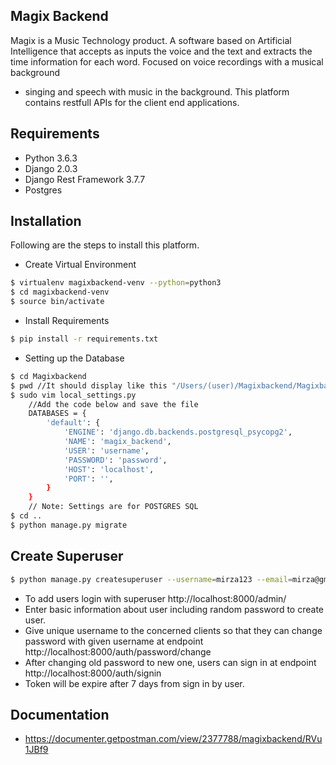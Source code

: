 Magix Backend
----------------
Magix is a Music Technology product. A software based on Artificial Intelligence that
accepts as inputs the voice and the text and extracts the time information for each word.
Focused on voice recordings with a musical background
- singing and speech with music in the background.
This platform contains restfull APIs for the client end applications.

Requirements
------------

- Python 3.6.3
- Django 2.0.3
- Django Rest Framework 3.7.7
- Postgres

Installation
------------
Following are the steps to install this platform.

- Create Virtual Environment
```sh
$ virtualenv magixbackend-venv --python=python3
$ cd magixbackend-venv
$ source bin/activate
```
- Install Requirements
```sh
$ pip install -r requirements.txt
```
- Setting up the Database
```sh
$ cd Magixbackend
$ pwd //It should display like this "/Users/(user)/Magixbackend/Magixbackend"
$ sudo vim local_settings.py
    //Add the code below and save the file
    DATABASES = {
        'default': {
            'ENGINE': 'django.db.backends.postgresql_psycopg2',
            'NAME': 'magix_backend',
            'USER': 'username',
            'PASSWORD': 'password',
            'HOST': 'localhost',
            'PORT': '',
        }
    }
    // Note: Settings are for POSTGRES SQL
$ cd ..
$ python manage.py migrate
```
Create Superuser
----------------
```sh
$ python manage.py createsuperuser --username=mirza123 --email=mirza@gmail.com // unique username
```
- To add users login with superuser http://localhost:8000/admin/
- Enter basic information about user including random password to create user.
- Give unique username to the concerned clients so that they can change password with given username at 
  endpoint http://localhost:8000/auth/password/change
- After changing old password to new one, users can sign in at endpoint http://localhost:8000/auth/signin
- Token will be expire after 7 days from sign in by user.

Documentation
-------------
- https://documenter.getpostman.com/view/2377788/magixbackend/RVu1JBf9

